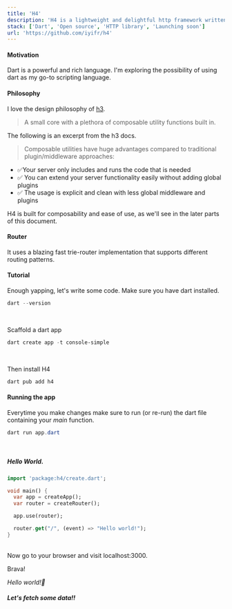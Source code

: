 ```yaml
---
title: 'H4'
description: 'H4 is a lightweight and delightful http framework written in Dart.'
stack: ['Dart', 'Open source', 'HTTP library', 'Launching soon']
url: 'https://github.com/iyifr/h4'
---
```


#### Motivation

Dart is a powerful and rich language. I'm exploring the possibility of using dart as my go-to scripting language.

#### Philosophy

I love the design philosophy of [h3](https://h3.unjs.io).

> A small core with a plethora of composable utility functions built in.

The following is an excerpt from the h3 docs.

> Composable utilities have huge advantages compared to traditional plugin/middleware approaches:

- ✅Your server only includes and runs the code that is needed
- ✅ You can extend your server functionality easily without adding global plugins
- ✅ The usage is explicit and clean with less global middleware and plugins

H4 is built for composability and ease of use, as we'll see in the later parts of this document.

#### Router

It uses a blazing fast trie-router implementation that supports different routing patterns.

#### Tutorial

Enough yapping, let's write some code. Make sure you have dart installed.

```powershell
dart --version
```

<br />

Scaffold a dart app

```powershell
dart create app -t console-simple
```

<br/>

Then install H4

```powershell title="app/bin"
dart pub add h4
```

#### Running the app

Everytime you make changes make sure to run (or re-run) the dart file containing your _main_
function.

```powershell
dart run app.dart
```

<br />

##### Hello World.

```dart title="app.dart"
import 'package:h4/create.dart';

void main() {
  var app = createApp();
  var router = createRouter();

  app.use(router);

  router.get("/", (event) => "Hello world!");
}
```

<br />
Now go to your browser and visit localhost:3000.

Brava! <br />

_Hello world!🎉_

##### Let's fetch some data!!
